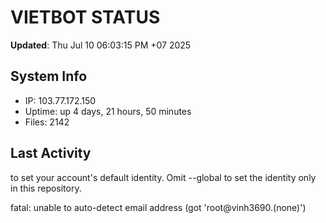 # VIETBOT STATUS
**Updated**: Thu Jul 10 06:03:15 PM +07 2025

## System Info
- IP: 103.77.172.150
- Uptime: up 4 days, 21 hours, 50 minutes
- Files: 2142

## Last Activity

to set your account's default identity.
Omit --global to set the identity only in this repository.

fatal: unable to auto-detect email address (got 'root@vinh3690.(none)')
